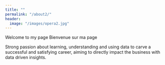 ```yaml
---
title: ""
permalink: "/about2/"
header:
  image: "/images/opera2.jpg"
---
```


Welcome to my page 
Bienvenue sur ma page


Strong passion about learning, understanding and using data to carve a successful and satisfying career, aiming to directly impact the business with data driven insights.
